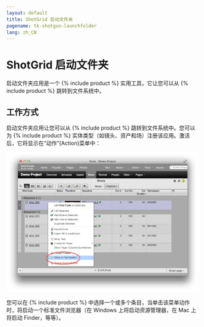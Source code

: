 ```yaml
---
layout: default
title: ShotGrid 启动文件夹
pagename: tk-shotgun-launchfolder
lang: zh_CN
---
```


# ShotGrid 启动文件夹

启动文件夹应用是一个 {% include product %} 实用工具，它让您可以从 {% include product %} 跳转到文件系统中。

## 工作方式
启动文件夹应用让您可以从 {% include product %} 跳转到文件系统中。您可以为 {% include product %} 实体类型（如镜头、资产和场）注册该应用。激活后，它将显示在“动作”(Action)菜单中：

![启动文件夹显示在文件系统中](../images/apps/shotgun-launchfoldershow_in_fs.png)

您可以在 {% include product %} 中选择一个或多个条目，当单击该菜单动作时，将启动一个标准文件浏览器（在 Windows 上将启动资源管理器，在 Mac 上将启动 Finder，等等）。


